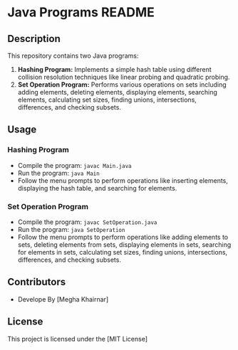 # Java Programs README

## Description
This repository contains two Java programs:

1. **Hashing Program:** Implements a simple hash table using different collision resolution techniques like linear probing and quadratic probing.
2. **Set Operation Program:** Performs various operations on sets including adding elements, deleting elements, displaying elements, searching elements, calculating set sizes, finding unions, intersections, differences, and checking subsets.

## Usage

### Hashing Program
- Compile the program: `javac Main.java`
- Run the program: `java Main`
- Follow the menu prompts to perform operations like inserting elements, displaying the hash table, and searching for elements.

### Set Operation Program
- Compile the program: `javac SetOperation.java`
- Run the program: `java SetOperation`
- Follow the menu prompts to perform operations like adding elements to sets, deleting elements from sets, displaying elements in sets, searching for elements in sets, calculating set sizes, finding unions, intersections, differences, and checking subsets.

## Contributors
- Develope By [Megha Khairnar]

## License
This project is licensed under the [MIT License]
